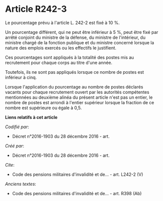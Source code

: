 # Article R242-3

Le pourcentage prévu à l'article L. 242-2 est fixé à 10 %.

Un pourcentage différent, qui ne peut être inférieur à 5 %, peut être fixé par arrêté conjoint du ministre de la défense, du
ministre de l'intérieur, du ministre chargé de la fonction publique et du ministre concerné lorsque la nature des emplois
exercés ou les effectifs le justifient.

Ces pourcentages sont appliqués à la totalité des postes mis au recrutement pour chaque corps au titre d'une année.

Toutefois, ils ne sont pas appliqués lorsque ce nombre de postes est inférieur à cinq.

Lorsque l'application du pourcentage au nombre de postes déclarés vacants pour chaque recrutement ouvert par les autorités
compétentes mentionnées au deuxième alinéa du présent article n'est pas un entier, le nombre de postes est arrondi à l'entier
supérieur lorsque la fraction de ce nombre est supérieure ou égale à 0,5.

**Liens relatifs à cet article**

_Codifié par_:

  - Décret n°2016-1903 du 28 décembre 2016 - art.

_Créé par_:

  - Décret n°2016-1903 du 28 décembre 2016 - art.

_Cite_:

  - Code des pensions militaires d'invalidité et de... - art. L242-2 (V)

_Anciens textes_:

  - Code des pensions militaires d'invalidité et de... - art. R398 (Ab)
